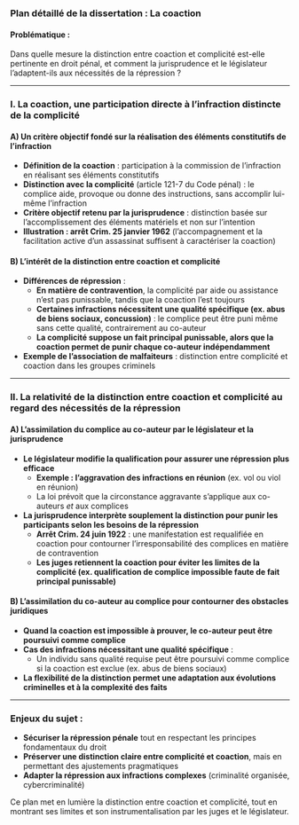 ### **Plan détaillé de la dissertation : La coaction**

#### **Problématique :**

Dans quelle mesure la distinction entre coaction et complicité est-elle pertinente en droit pénal, et comment la jurisprudence et le législateur l’adaptent-ils aux nécessités de la répression ?

---

### **I. La coaction, une participation directe à l’infraction distincte de la complicité**

#### **A) Un critère objectif fondé sur la réalisation des éléments constitutifs de l’infraction**

- **Définition de la coaction** : participation à la commission de l’infraction en réalisant ses éléments constitutifs
- **Distinction avec la complicité** (article 121-7 du Code pénal) : le complice aide, provoque ou donne des instructions, sans accomplir lui-même l’infraction
- **Critère objectif retenu par la jurisprudence** : distinction basée sur l’accomplissement des éléments matériels et non sur l’intention
- **Illustration : arrêt Crim. 25 janvier 1962** (l’accompagnement et la facilitation active d’un assassinat suffisent à caractériser la coaction)

#### **B) L’intérêt de la distinction entre coaction et complicité**

- **Différences de répression** :
    - **En matière de contravention**, la complicité par aide ou assistance n’est pas punissable, tandis que la coaction l’est toujours
    - **Certaines infractions nécessitent une qualité spécifique (ex. abus de biens sociaux, concussion)** : le complice peut être puni même sans cette qualité, contrairement au co-auteur
    - **La complicité suppose un fait principal punissable, alors que la coaction permet de punir chaque co-auteur indépendamment**
- **Exemple de l’association de malfaiteurs** : distinction entre complicité et coaction dans les groupes criminels

---

### **II. La relativité de la distinction entre coaction et complicité au regard des nécessités de la répression**

#### **A) L’assimilation du complice au co-auteur par le législateur et la jurisprudence**

- **Le législateur modifie la qualification pour assurer une répression plus efficace**
    - **Exemple : l’aggravation des infractions en réunion** (ex. vol ou viol en réunion)
    - La loi prévoit que la circonstance aggravante s’applique aux co-auteurs _et_ aux complices
- **La jurisprudence interprète souplement la distinction pour punir les participants selon les besoins de la répression**
    - **Arrêt Crim. 24 juin 1922** : une manifestation est requalifiée en coaction pour contourner l’irresponsabilité des complices en matière de contravention
    - **Les juges retiennent la coaction pour éviter les limites de la complicité (ex. qualification de complice impossible faute de fait principal punissable)**

#### **B) L’assimilation du co-auteur au complice pour contourner des obstacles juridiques**

- **Quand la coaction est impossible à prouver, le co-auteur peut être poursuivi comme complice**
- **Cas des infractions nécessitant une qualité spécifique** :
    - Un individu sans qualité requise peut être poursuivi comme complice si la coaction est exclue (ex. abus de biens sociaux)
- **La flexibilité de la distinction permet une adaptation aux évolutions criminelles et à la complexité des faits**

---

### **Enjeux du sujet :**

- **Sécuriser la répression pénale** tout en respectant les principes fondamentaux du droit
- **Préserver une distinction claire entre complicité et coaction**, mais en permettant des ajustements pragmatiques
- **Adapter la répression aux infractions complexes** (criminalité organisée, cybercriminalité)

Ce plan met en lumière la distinction entre coaction et complicité, tout en montrant ses limites et son instrumentalisation par les juges et le législateur.